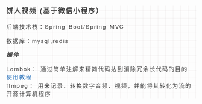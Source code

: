 <div class="output_wrapper" id="output_wrapper_id" style="font-size: 15px; color: rgb(62, 62, 62); line-height: 1.5; word-spacing: 2px; letter-spacing: 2px; font-family: 'Helvetica Neue', Helvetica, 'Hiragino Sans GB', 'Microsoft YaHei', Arial, sans-serif; background-image: linear-gradient(90deg, rgba(50, 0, 0, 0.05) 3%, rgba(0, 0, 0, 0) 3%), linear-gradient(360deg, rgba(50, 0, 0, 0.05) 3%, rgba(0, 0, 0, 0) 3%); background-size: 20px 20px; background-position: center center;"><h4 id="h" style="color: inherit; line-height: inherit; padding: 0px; margin: 1em 0px; font-weight: bold; font-size: 1.2em;"><span style="font-size: inherit; color: inherit; line-height: inherit; margin: 0px; padding: 0px;">饼人视频 (基于微信小程序）</span></h4>
<p style="font-size: inherit; color: inherit; line-height: inherit; padding: 0px; margin: 1em 0px;">后端技术栈：Spring Boot/Spring MVC    </p>
<p style="font-size: inherit; color: inherit; line-height: inherit; padding: 0px; margin: 1em 0px;">数据库：mysql,redis </p>
<h5 id="h-1" style="color: inherit; line-height: inherit; padding: 0px; margin: 1em 0px; font-weight: bold; font-size: 1em;"><span style="font-size: inherit; color: inherit; line-height: inherit; margin: 0px; padding: 0px;">插件</span></h5>
<p style="font-size: inherit; color: inherit; line-height: inherit; padding: 0px; margin: 1em 0px;">Lombok： 通过简单注解来精简代码达到消除冗余长代码的目的  <a href="https://jiangcookie.github.io/2018/11/05/SpringBoot-4-Lombok%E6%8F%92%E4%BB%B6/#more" style="font-size: inherit; line-height: inherit; margin: 0px; padding: 0px; text-decoration: none; color: rgb(30, 107, 184); word-wrap: break-word;">使用教程</a><br>ffmpeg： 用来记录、转换数字音频、视频，并能将其转化为流的开源计算机程序</p></div>
